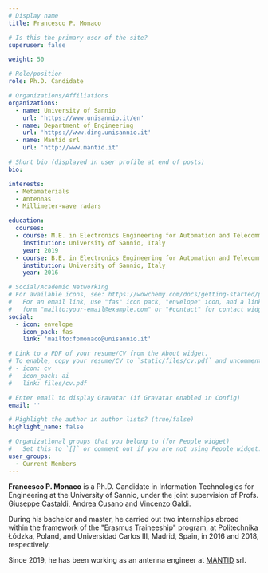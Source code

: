 ```yaml
---
# Display name
title: Francesco P. Monaco

# Is this the primary user of the site?
superuser: false

weight: 50

# Role/position
role: Ph.D. Candidate

# Organizations/Affiliations
organizations:
  - name: University of Sannio
    url: 'https://www.unisannio.it/en'
  - name: Department of Engineering
    url: 'https://www.ding.unisannio.it'
  - name: Mantid srl
    url: 'http://www.mantid.it'

# Short bio (displayed in user profile at end of posts)
bio:

interests:
  - Metamaterials
  - Antennas
  - Millimeter-wave radars

education:
  courses:
  - course: M.E. in Electronics Engineering for Automation and Telecommunications
    institution: University of Sannio, Italy
    year: 2019
  - course: B.E. in Electronics Engineering for Automation and Telecommunications
    institution: University of Sannio, Italy
    year: 2016

# Social/Academic Networking
# For available icons, see: https://wowchemy.com/docs/getting-started/page-builder/#icons
#   For an email link, use "fas" icon pack, "envelope" icon, and a link in the
#   form "mailto:your-email@example.com" or "#contact" for contact widget.
social:
  - icon: envelope
    icon_pack: fas
    link: 'mailto:fpmonaco@unisannio.it'

# Link to a PDF of your resume/CV from the About widget.
# To enable, copy your resume/CV to `static/files/cv.pdf` and uncomment the lines below.
# - icon: cv
#   icon_pack: ai
#   link: files/cv.pdf

# Enter email to display Gravatar (if Gravatar enabled in Config)
email: ''

# Highlight the author in author lists? (true/false)
highlight_name: false

# Organizational groups that you belong to (for People widget)
#   Set this to `[]` or comment out if you are not using People widget.
user_groups:
  - Current Members
---
```


**Francesco P. Monaco** is a Ph.D. Candidate in Information Technologies for Engineering at the University of Sannio, under the joint supervision of Profs. [Giuseppe Castaldi](/author/giuseppe-castaldi), [Andrea Cusano](https://www.unisannio.it/it/user/627/ricerca) and [Vincenzo Galdi](/author/vincenzo-galdi).

During his bachelor and master, he carried out two internships abroad within the framework of the "Erasmus Traineeship" program, at Politechnika Łódzka, Poland, and Universidad Carlos III, Madrid, Spain, in 2016 and 2018, respectively.

Since 2019, he has been working as an antenna engineer at [MANTID](/spinoff/mantid) srl.

